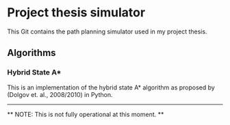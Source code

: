 # Project thesis simulator
This Git contains the path planning simulator used in my project thesis.

## Algorithms
### Hybrid State A*
This is an implementation of the hybrid state A* algorithm as proposed by
(Dolgov et. al., 2008/2010) in Python.

---
** NOTE: This is not fully operational at this moment. **
